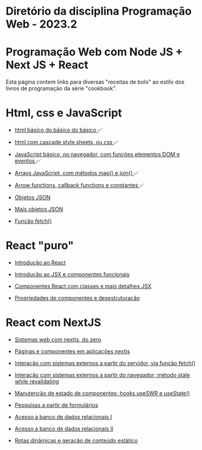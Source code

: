 # Diretório da disciplina Programação Web - 2023.2

# Programação Web com Node JS + Next JS + React
Esta página contem links para diversas "receitas de bolo" ao estilo dos livros de programação da série "cookbook".

# Html, css e JavaScript

*  <a target="_blank" href="Receitas/1.HTML Básico"> html básico do básico do básico </a> ✅

*  <a target="_blank" href="Receitas/2.CSS Básico"> html com cascade style sheets, ou css </a> ✅

*  <a target="_blank" href="Receitas/3.JavaScript básico"> JavaScript básico, no navegador, com funções elementos DOM e eventos </a> ✅

*  <a target="_blank" href="Receitas/4.JavaScript básico 2"> Arrays JavaScript, com métodos map() e join() </a> ✅

*  <a target="_blank" href="Receitas/5.JS - Arrow e Callback Functions"> Arrow functions, callback functions e constantes </a> ✅

*  <a href=""> Objetos JSON </a>

*  <a href=""> Mais objetos JSON </a>

*  <a href=""> Função fetch() </a>

# React "puro"

*  <a href=""> Introdução ao React </a>

*  <a href=""> Introdução ao JSX e componentes funcionais </a>

*  <a href=""> Componentes React com classes e mais detalhes JSX </a>

*  <a href=""> Propriedades de componentes e desestruturação </a>

# React com NextJS

*  <a href=""> Sistemas web com nextjs, do zero </a>

*  <a href=""> Páginas e componentes em aplicações nextjs </a>

*  <a href=""> Interação com sistemas externos a partir do servidor, via função fetch() </a>

*  <a href=""> Interação com sistemas externos a partir do navegador; método stale while revalidating </a>

*  <a href=""> Manutenção de estado de componentes; hooks useSWR e useState() </a>

*  <a href=""> Pesquisas a partir de formulários </a>

*  <a href=""> Acesso a banco de dados relacionais I </a>

*  <a href=""> Acesso a banco de dados relacionais II </a>

*  <a href=""> Rotas dinâmicas e geração de conteúdo estático </a>
